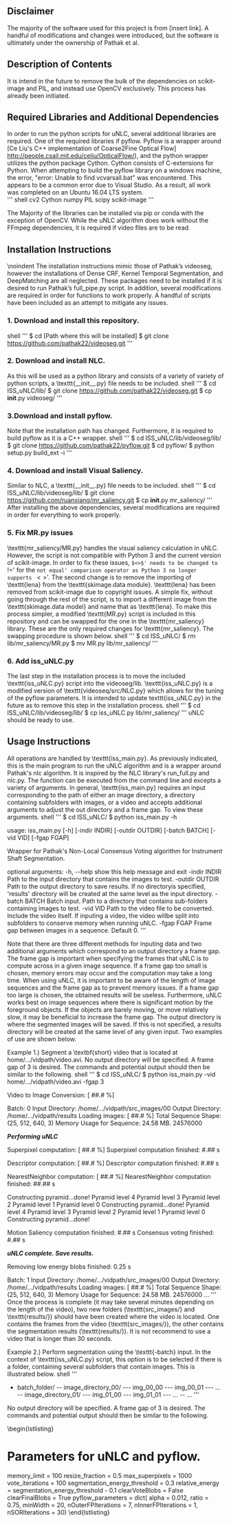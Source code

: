 ## Disclaimer
The majority of the software used for this project is from [insert link]. A handful of modifications and changes were introduced, but the software is ultimately under the ownership of Pathak et al. 

## Description of Contents
It is intend in the future to remove the bulk of the dependencies on scikit-image and PIL, and instead use OpenCV exclusively. This process has already been initiated.

## Required Libraries and Additional Dependencies
In order to run the python scripts for uNLC, several additional libraries are required. One of the required libraries if pyflow. Pyflow is a wrapper around [Ce Liu's C++ implementation of Coarse2Fine Optical Flow] http://people.csail.mit.edu/celiu/OpticalFlow/), and the python wrapper utilizes the python package Cython. Cython consists of C-extensions for Python. When attempting to build the pyflow library on a windows machine, the error, "error: Unable to find vcvarsall.bat" was encountered. This appears to be a common error due to Visual Studio. As a result, all work was completed on an Ubuntu 16.04 LTS system.  
''' shell
  cv2
  Cython
  numpy
  PIL
  scipy
  scikit-image
'''

The Majority of the libraries can be installed via pip or conda with the exception of OpenCV. While the uNLC algorithm does work without the FFmpeg dependencies, it is required if video files are to be read. 

## Installation Instructions
\noindent The installation instructions mimic those of Pathak’s videoseg, however the installations of Dense CRF, Kernel Temporal Segmentation, and DeepMatching are all neglected. These packages need to be installed if it is desired to run Pathak’s full\_pipe.py script. In addition, several modifications are required in order for functions to work properly. A handful of scripts have been included as an attempt to mitigate any issues.

### 1. Download and install this repository.
shell '''
$ cd [Path where this will be installed]
$ git clone https://github.com/pathak22/videoseg.git
'''
### 2. Download and install NLC. 
As this will be used as a python library and consists of a variety of variety of python scripts, a \texttt{\_\_init\_\_.py} file needs to be included.
shell '''
$ cd ISS_uNLC/lib/
$ git clone https://github.com/pathak22/videoseg.git
$ cp __init__.py videoseg/
'''
### 3.Download and install pyflow.
Note that the installation path has changed. Furthermore, it is required to build pyflow as it is a C++ wrapper. 
shell '''
$ cd ISS_uNLC/lib/videoseg/lib/
$ git clone https://github.com/pathak22/pyflow.git
$ cd pyflow/
$ python setup.py build_ext -i
'''
### 4. Download and install Visual Saliency. 
Similar to NLC, a \texttt{\_\_init\_\_.py} file needs to be included.
shell '''
$ cd ISS_uNLC/lib/videoseg/lib/
$ git clone https://github.com/ruanxiang/mr_saliency.git
$ cp __init__.py mr_saliency/
'''
After installing the above dependencies, several modifications are required in order for everything to work properly.

### 5. Fix MR.py issues
\texttt{mr\_saliency/MR.py} handles the visual saliency calculation in uNLC. However, the script is not compatible with Python 3 and the current version of scikit-image. In order to fix these issues, `$<>$' needs to be changed to `$!=$' for the `not equal' comparison operator as Python 3 no longer supports `$<>$'. The second change is to remove the importing of \texttt{lena} from the \texttt{skimage.data module}. \texttt{lena} has been removed from scikit-image due to copyright issues. A simple fix, without going through the rest of the script, is to import a different image from the \texttt{skimage.data model} and name that as \texttt{lena}. To make this process simpler, a modified \texttt{MR.py} script is included in this repository and can be swapped for the one in the \texttt{mr\_saliency} library. These are the only required changes for \texttt{mr\_saliency}. The swapping procedure is shown below.
shell '''
$ cd ISS_uNLC/
$ rm lib/mr_saliency/MR.py
$ mv MR.py lib/mr_saliency/
'''
### 6. Add iss_uNLC.py
The last step in the installation process is to move the included \texttt{iss\_uNLC.py} script into the videoseg/lib. \texttt{iss\_uNLC.py} is a modified version of \texttt{videoseq/src/NLC.py} which allows for the tuning of the pyflow parameters. It is intended to update texttt{iss\_uNLC.py} in the future as to remove this step in the installation process.
shell '''
$ cd ISS_uNLC/lib/videoseg/lib/
$ cp iss\_uNLC.py lib/mr_saliency/
'''
uNLC should be ready to use.

## Usage Instructions
All operations are handled by \texttt{iss\_main.py}. As previously indicated, this is the main program to run the uNLC algorithm and is a wrapper around Pathak's nlc algorithm. It is inspired by the NLC library's run\_full.py and nlc.py. The function can be executed from the command line and excepts a variety of arguments. In general, \texttt{iss\_main.py} requires an input corresponding to the path of either an image directory, a directory containing subfolders with images, or a video and accepts additional arguments to adjust the out directory and a frame gap. To view these arguments. 
shell '''
$ cd ISS_uNLC/
$ python iss_main.py -h

usage: iss_main.py [-h] [-indir INDIR] [-outdir OUTDIR] [-batch BATCH]
                   [-vid VID] [-fgap FGAP]

Wrapper for Pathak's Non-Local Consensus Voting algorithm for Instrument Shaft
Segmentation.

optional arguments:
  -h, --help      show this help message and exit
  -indir INDIR    Path to the input directory that contains the images to
                  test.
  -outdir OUTDIR  Path to the output directory to save results. If no
                  directoryis specified, 'results' directory will be created
                  at the same level as the input directory.
  -batch BATCH    Batch input. Path to a directory that contains sub-folders
                  containing images to test.
  -vid VID        Path to the video file to be converted. Include the video
                  itself. If inputing a video, the video willbe split into
                  subfolders to conserve memory when running uNLC.
  -fgap FGAP      Frame gap between images in a sequence. Default 0.
'''

Note that there are three different methods for inputing data and two additional arguments which correspond to an output directory a frame gap. The frame gap is important when specifying the frames that uNLC is to compute across in a given image sequence. If a frame gap too small is chosen, memory errors may occur and the computation may take a long time. When using uNLC, it is important to be aware of the length of image sequences and the frame gap as to prevent memory issues. If a frame gap too large is chosen, the obtained results will be useless. Furthermore, uNLC works best on image sequences where there is significant motion by the foreground objects. If the objects are barely moving, or move relatively slow, it may be beneficial to increase the frame gap. The output directory is where the segmented images will be saved. If this is not specified, a results directory will be created at the same level of any given input. Two examples of use are shown below.

Example 1.) Segment a \textbf{short} video that is located at home/.../vidpath/video.avi. No output directory will be specified. A frame gap of 3 is desired. The commands and potential output should then be similar to the following.
shell '''
$ cd ISS_uNLC/
$ python iss_main.py -vid home/.../vidpath/video.avi -fgap 3

Video to Image Conversion: [ ##.# %]

Batch:  0
Input Directory:  /home/.../vidpath/src_images/00
Output Directory:  /home/.../vidpath/results
Loading images: [ ##.# %]
Total Sequence Shape:  (25, 512, 640, 3)
Memory Usage for Sequence: 24.58 MB.
24576000

*****Performing uNLC*****

Superpixel computation: [ ##.# %]
Superpixel computation finished: #.## s

Descriptor computation: [ ##.# %]
Descriptor computation finished: #.## s

NearestNeighbor computation: [ ##.# %]
NearestNeighbor computation finished: ##.## s

Constructing pyramid...done!
Pyramid level 4
Pyramid level 3
Pyramid level 2
Pyramid level 1
Pyramid level 0
Constructing pyramid...done!
Pyramid level 4
Pyramid level 3
Pyramid level 2
Pyramid level 1
Pyramid level 0
Constructing pyramid...done!

Motion Saliency computation finished: #.## s
Consensus voting finished: #.## s

*****uNLC complete. Save results.*****

Removing low energy blobs finished: 0.25 s

Batch:  1
Input Directory:  /home/.../vidpath/src_images/00
Output Directory:  /home/.../vidpath/results
Loading images: [ ##.# %]
Total Sequence Shape:  (25, 512, 640, 3)
Memory Usage for Sequence: 24.58 MB.
24576000
...
'''
Once the process is complete (it may take several minutes depending on the length of the video), two new folders (\texttt{src\_images/} and \texttt{results/}) should have been created where the video is located. One contains the frames from the video (\texttt{src\_images/}), the other contains the segmentation results (\texttt{results/}). It is not recommend to use a video that is longer than 30 seconds.

Example 2.) Perform segmentation using the \texttt{-batch} input. In the context of \texttt{iss\_uNLC.py} script, this option is to be selected if there is a folder, containing several subfolders that contain images. This is illustrated below.
shell '''
- batch_folder/
-- image_directory_00/
--- img_00_00
--- img_00_01
--- ...
-- image_directory_01/
--- img_01_00
--- img_01_01
--- ...
-- ...
'''

No output directory will be specified. A frame gap of 3 is desired. The commands and potential output should then be similar to the following.



\begin{lstlisting}
# Parameters for uNLC and pyflow.
memory_limit = 100 
resize_fraction = 0.5
max_superpixels = 1000
vote_iterations = 100
segmentation_energy_threshold = 0.3
relative_energy = segmentation_energy_threshold - 0.1 
clearVoteBlobs = False  
clearFinalBlobs = True
pyflow_parameters = dict(
    alpha = 0.012,
    ratio = 0.75,
    minWidth = 20,
    nOuterFPIterations = 7,
    nInnerFPIterations = 1,
    nSORIterations = 30)
\end{lstlisting}
